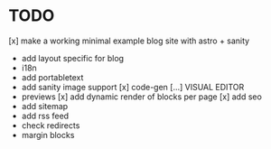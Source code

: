# TODO

[x] make a working minimal example blog site with astro + sanity
* add layout specific for blog
* i18n
* add portabletext 
* add sanity image support
[x] code-gen
[...] VISUAL EDITOR
* previews
[x] add dynamic render of blocks per page
[x] add seo
* add sitemap 
* add rss feed
* check redirects
* margin blocks
